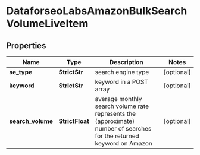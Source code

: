 # DataforseoLabsAmazonBulkSearchVolumeLiveItem


## Properties

| Name | Type | Description | Notes |
|------------ | ------------- | ------------- | -------------|
**se_type** | **StrictStr** | search engine type |[optional]|
**keyword** | **StrictStr** | keyword in a POST array |[optional]|
**search_volume** | **StrictFloat** | average monthly search volume rate<br>represents the (approximate) number of searches for the returned keyword on Amazon |[optional]|